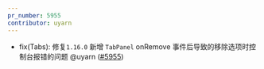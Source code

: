 ```yaml
---
pr_number: 5955
contributor: uyarn
---
```


- fix(Tabs): 修复`1.16.0` 新增 `TabPanel` onRemove 事件后导致的移除选项时控制台报错的问题 @uyarn ([#5955](https://github.com/Tencent/tdesign-vue-next/pull/5955))
